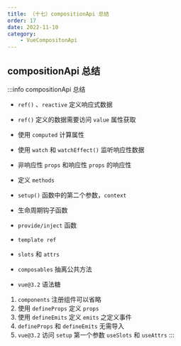 ```yaml
---
title: （十七）compositionApi 总结
order: 17
date: 2022-11-10
category:
    - VueCompositonApi
---
```


## compositionApi 总结
:::info compositionApi 总结

- `ref()` 、`reactive` 定义响应式数据

- `ref()` 定义的数据需要访问 `value` 属性获取

- 使用 `computed` 计算属性

- 使用 `watch` 和 `watchEffect()` 监听响应性数据

- 非响应性 `props` 和响应性 `props` 的响应性

- 定义 `methods`

- `setup()` 函数中的第二个参数，`context`

- 生命周期钩子函数

- `provide/inject` 函数

- `template ref`

- `slots` 和 `attrs`

- `composables` 抽离公共方法

- `vue@3.2` 语法糖
1. `components` 注册组件可以省略
2. 使用 `defineProps` 定义 `props`
3. 使用 `defineEmits` 定义 `emits` 之定义事件
4. `defineProps` 和 `defineEmits` 无需导入
5. `vue@3.2` 访问 `setup` 第一个参数 `useSlots` 和 `useAttrs`
:::
